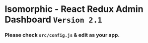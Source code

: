 # Isomorphic - React Redux Admin Dashboard `Version 2.1`

### Please check `src/config.js` & edit as your app.
